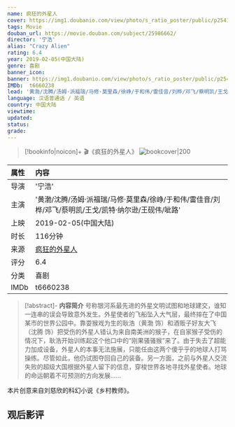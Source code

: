 ```yaml
---
name: 疯狂的外星人
cover: https://img1.doubanio.com/view/photo/s_ratio_poster/public/p2541901817.jpg
tags: Movie
douban_url: https://movie.douban.com/subject/25986662/
director: '宁浩'
alias: "Crazy Alien"
rating: 6.4
year: 2019-02-05(中国大陆)
genre: 喜剧
banner_icon: 
banner: https://img1.doubanio.com/view/photo/s_ratio_poster/public/p2541901817.jpg
IMDb:  t6660238
lead: '黄渤/沈腾/汤姆·派福瑞/马修·莫里森/徐峥/于和伟/雷佳音/刘桦/邓飞/蔡明凯/王戈/凯特·纳尔逊/王砚伟/呲路' 
language: 汉语普通话 / 英语 
country: 中国大陆 
viewtime:
updated: 
status: 
grade: 
---
```

> [!bookinfo|noicon]+ 🎬《疯狂的外星人》
> ![bookcover|200](https://img1.doubanio.com/view/photo/s_ratio_poster/public/p2541901817.jpg)
>
| 属性 | 内容                                       |
|:---- |:------------------------------------------ |
| 导演 | '宁浩'                         |
| 主演 | '黄渤/沈腾/汤姆·派福瑞/马修·莫里森/徐峥/于和伟/雷佳音/刘桦/邓飞/蔡明凯/王戈/凯特·纳尔逊/王砚伟/呲路'                             |
| 上映 | 2019-02-05(中国大陆)                             |
| 时长 | 116分钟                   |
| 来源 | [疯狂的外星人](https://movie.douban.com/subject/25986662/) |
| 评分 | 6.4                           |
| 分类 | 喜剧                            |
| IMDb | t6660238                             | 

> [!abstract]- **内容简介**
>  号称银河系最先进的外星文明试图和地球建交，谁知一连串的误会导致意外发生。外星使者的飞船坠入大气层，最终摔在了中国某市的世界公园中。靠耍猴戏为生的耿浩（黄渤 饰）和酒贩子好友大飞（沈腾 饰）把受伤的外星人错认为来自南美洲的猴子，在自家猴子受伤的情况下，耿浩开始训练起这个他口中的“刚果骚骚猴”来了。由于失去了超能力加成设备，外星人的本事无法施展，只能任由这两个傻乎乎的地球人打骂操练。尽管如此，他仍试图夺回自己的装备。另一方面，之前与外星人交流失败的超级大国根据外星人留下的信息，穿梭世界各地寻找外星使者。地球的命运朝着不可预测的方向发展……

















本片创意来自刘慈欣的科幻小说《乡村教师》。
>  
## 观后影评

